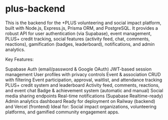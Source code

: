 # plus-backend
This is the backend for the +PLUS volunteering and social impact platform, built with Node.js, Express.js, Prisma ORM, and PostgreSQL.
It provides a robust API for user authentication (via Supabase), event management, PLUS+ credit tracking, social features (activity feed, chat, comments, reactions), gamification (badges, leaderboard), notifications, and admin analytics.

Key Features:

Supabase Auth (email/password & Google OAuth)
JWT-based session management
User profiles with privacy controls
Event & association CRUD with filtering
Event participation, approval, waitlist, and attendance tracking
PLUS+ credit system and leaderboard
Activity feed, comments, reactions, and event chat
Badge & achievement system (automatic and manual)
Social media sharing endpoints
Real-time notifications (Supabase Realtime-ready)
Admin analytics dashboard
Ready for deployment on Railway (backend) and Vercel (frontend)
Ideal for:
Social impact organizations, volunteering platforms, and gamified community engagement apps.

